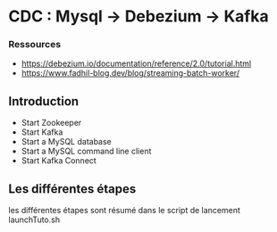 # CDC : Mysql -> Debezium -> Kafka

### Ressources
- <https://debezium.io/documentation/reference/2.0/tutorial.html>
- <https://www.fadhil-blog.dev/blog/streaming-batch-worker/>

## Introduction
- Start Zookeeper
- Start Kafka
- Start a MySQL database
- Start a MySQL command line client
- Start Kafka Connect

## Les différentes étapes
les différentes étapes sont résumé dans le script de lancement launchTuto.sh
